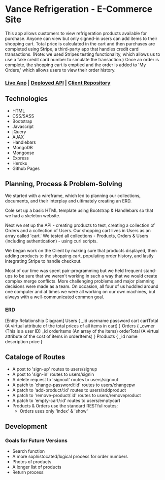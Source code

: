 # Vance Refrigeration - E-Commerce Site

This app allows customers to view refrigeration products available for purchase.  Anyone can view but only signed-in users can add items to their shopping cart.  Total price is calculated in the cart and then purchases are completed using Stripe, a third-party app that handles credit card transactions.  (Note: we used Stripes testing functionality, which allows us to use a fake credit card number to simulate the transaction.)  Once an order is complete, the shopping cart is emptied and the order is added to 'My Orders,' which allows users to view their order history.


### [Live App](https://vance-refrigeration.github.io/team-project-client/) | [Deployed API](https://obscure-springs-81184.herokuapp.com/) | [Client Repository](https://github.com/vance-refrigeration/team-project-client)


## Technologies

- HTML
- CSS/SASS
- Bootstrap
- Javascript
- jQuery
- AJAX
- Handlebars
- MongoDB
- Mongoose
- Express
- Heroku
- Github Pages

## Planning, Process & Problem-Solving

We started with a wireframe, which led to planning our collections, documents, and their interplay and ultimately creating an ERD.

Cole set up a basic HTML template using Bootstrap & Handlebars so that we had a skeleton website.

Next we set up the API - creating products to test, creating a collection of Orders and a collection of Users.  Our shopping cart lives in Users as an array called 'cart.'  We tested all collections - Products, Orders & Users (including authentication) - using curl scripts.

We began work on the Client by making sure that products displayed, then adding products to the shopping cart, populating order history, and lastly integrating Stripe to handle checkout.

Most of our time was spent pair-programming but we held frequent stand-ups to be sure that we weren't working in such a way that we would create complex merge conflicts.  More challenging problems and major plamning decisions were made as a team.  On occasion, all four of us huddled around one computer and at times we were all working on our own machines, but always with a well-communicated common goal.


### ERD
[Entity Relationship Diagram]
  Users {
    _id
    username
    password
    cart
    cartTotal (A virtual attribute of the total prices of all items in cart)
  }
  Orders {
    _owner (This is a user ID)
    _id
    orderItems (An array of the items)
    orderTotal (A virtual attribute of the cost of items in orderItems)
  }
  Products {
    _id
    name
    description
    price
  }

## Cataloge of Routes

- A post to 'sign-up' routes to users/signup
- A post to 'sign-in' routes to users/signin
- A delete request to 'signout' routes to users/signout
- A patch to 'change-password/:id' routes to users/changepw
- A patch to 'add-product/:id' routes to users/addproduct
- A patch to 'remove-product/:id' routes to users/removeproduct
- A patch to 'empty-cart/:id' routes to users/emptycart
- Products & Orders use the standard RESTful routes;
  - Orders uses only 'index' & 'show'

## Development


### Goals for Future Versions
- Search function
- A more sophistocated/logical process for order numbers
- Photos of products
- A longer list of products
- Return process
